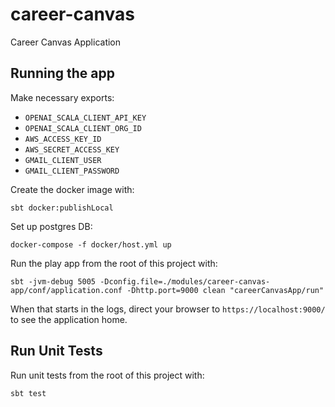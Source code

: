 # career-canvas
Career Canvas Application

## Running the app

Make necessary exports:

- `OPENAI_SCALA_CLIENT_API_KEY`
- `OPENAI_SCALA_CLIENT_ORG_ID`
- `AWS_ACCESS_KEY_ID`
- `AWS_SECRET_ACCESS_KEY`
- `GMAIL_CLIENT_USER`
- `GMAIL_CLIENT_PASSWORD`

Create the docker image with:

```
sbt docker:publishLocal
```

Set up postgres DB:

```
docker-compose -f docker/host.yml up
```

Run the play app from the root of this project with:

```
sbt -jvm-debug 5005 -Dconfig.file=./modules/career-canvas-app/conf/application.conf -Dhttp.port=9000 clean "careerCanvasApp/run"
```

When that starts in the logs, direct your browser to `https://localhost:9000/` to see the application home.

## Run Unit Tests

Run unit tests from the root of this project with:

```
sbt test
```